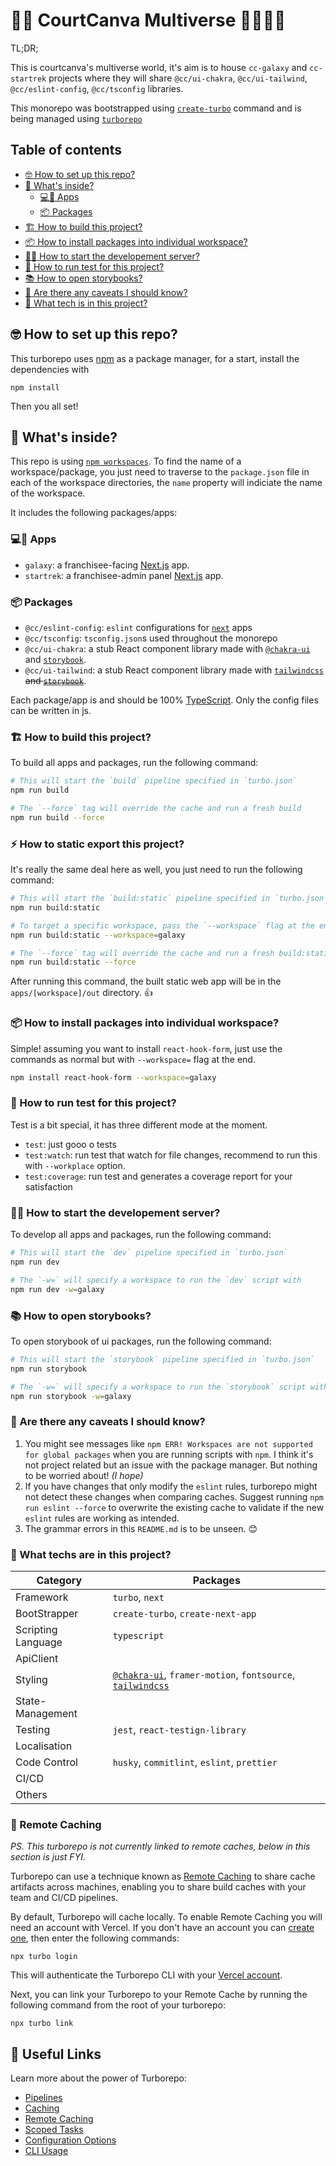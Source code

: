# 🌌🚀 CourtCanva Multiverse 🏸🎾🏀🏐

TL;DR;

This is courtcanva's multiverse world, it's aim is to house `cc-galaxy` and `cc-startrek` projects where they will share `@cc/ui-chakra`, `@cc/ui-tailwind`, `@cc/eslint-config`, `@cc/tsconfig` libraries.

This monorepo was bootstrapped using [`create-turbo`](https://turborepo.org/docs/getting-started/create-new) command and is being managed using [`turborepo`](https://turborepo.org/docs)

## Table of contents

- [🤓 How to set up this repo?](#🤓-how-to-set-up-this-repo)
- [🤔 What's inside?](#🤔-whats-inside)
  - [💻📱 Apps](#💻📱-apps)
  - [📦 Packages](#📦-packages)
- [🏗️ How to build this project?](#🏗️-how-to-build-this-project)
- [📦 How to install packages into individual workspace?](#📦-how-to-install-packages-into-individual-workspace)
- [🧑‍💻 How to start the developement server?](#🧑‍💻-how-to-start-the-developement-server)
- [🧪 How to run test for this project?](#🧪-how-to-run-test-for-this-project)
- [📚 How to open storybooks?](#📚-how-to-open-storybooks)
- [📝 Are there any caveats I should know?](#📝-are-there-any-caveats-i-should-know)
- [🥞 What tech is in this project?](#🥞-what-tech-is-in-this-project)

## 🤓 How to set up this repo?

This turborepo uses [npm](https://www.npmjs.com/) as a package manager, for a start, install the dependencies with

```
npm install
```

Then you all set!

## 🤔 What's inside?

This repo is using [`npm workspaces`](https://docs.npmjs.com/cli/v7/using-npm/workspaces). To find the name of a workspace/package, you just need to traverse to the `package.json` file in each of the workspace directories, the `name` property will indiciate the name of the workspace.

It includes the following packages/apps:

### 💻📱 Apps

- `galaxy`: a franchisee-facing [Next.js](https://nextjs.org) app.
- `startrek`: a franchisee-admin panel [Next.js](https://nextjs.org) app.

### 📦 Packages

- `@cc/eslint-config`: `eslint` configurations for [`next`](https://nextjs.org/) apps
- `@cc/tsconfig`: `tsconfig.json`s used throughout the monorepo
- `@cc/ui-chakra`: a stub React component library made with [`@chakra-ui`](https://chakra-ui.com/) and [`storybook`](https://storybook.js.org/).
- `@cc/ui-tailwind`: a stub React component library made with [`tailwindcss`](https://tailwindcss.com/) ~~and [`storybook`](https://storybook.js.org/)~~.

Each package/app is and should be 100% [TypeScript](https://www.typescriptlang.org/).
Only the config files can be written in js.

### 🏗️ How to build this project?

To build all apps and packages, run the following command:

```bash
# This will start the `build` pipeline specified in `turbo.json`
npm run build

# The `--force` tag will override the cache and run a fresh build
npm run build --force
```

### ⚡ How to static export this project?

It's really the same deal here as well, you just need to run the following command:

```bash
# This will start the `build:static` pipeline specified in `turbo.json`, which will run `next build && next export` in configured workspaces.
npm run build:static

# To target a specific workspace, pass the `--workspace` flag at the end.
npm run build:static --workspace=galaxy

# The `--force` tag will override the cache and run a fresh build:static
npm run build:static --force
```

After running this command, the built static web app will be in the `apps/[workspace]/out` directory. 👍

### 📦 How to install packages into individual workspace?

Simple! assuming you want to install `react-hook-form`, just use the commands as normal but with `--workspace=` flag at the end.

```bash
npm install react-hook-form --workspace=galaxy
```

### 🧪 How to run test for this project?

Test is a bit special, it has three different mode at the moment.

- `test`: just gooo o tests
- `test:watch`: run test that watch for file changes, recommend to run this with `--workplace` option.
- `test:coverage`: run test and generates a coverage report for your satisfaction

### 🧑‍💻 How to start the developement server?

To develop all apps and packages, run the following command:

```bash
# This will start the `dev` pipeline specified in `turbo.json`
npm run dev

# The `-w=` will specify a workspace to run the `dev` script with
npm run dev -w=galaxy
```

### 📚 How to open storybooks?

To open storybook of ui packages, run the following command:

```bash
# This will start the `storybook` pipeline specified in `turbo.json`
npm run storybook

# The `-w=` will specify a workspace to run the `storybook` script with
npm run storybook -w=galaxy
```

### 📝 Are there any caveats I should know?

1. You might see messages like `npm ERR! Workspaces are not supported for global packages` when you are running scripts with `npm`. I think it's not project related but an issue with the package manager. But nothing to be worried about! _(I hope)_
2. If you have changes that only modify the `eslint` rules, turborepo might not detect these changes when comparing caches. Suggest running `npm run eslint --force` to overwrite the existing cache to validate if the new `eslint` rules are working as intended.
3. The grammar errors in this `README.md` is to be unseen. 😊

### 🥞 What techs are in this project?

| Category           | Packages                                                                                                         |
| ------------------ | ---------------------------------------------------------------------------------------------------------------- |
| Framework          | `turbo`, `next`                                                                                                  |
| BootStrapper       | `create-turbo`, `create-next-app`                                                                                |
| Scripting Language | `typescript`                                                                                                     |
| ApiClient          |                                                                                                                  |
| Styling            | [`@chakra-ui`](https://chakra-ui.com/), `framer-motion`, `fontsource`, [`tailwindcss`](https://tailwindcss.com/) |
| State-Management   |                                                                                                                  |
| Testing            | `jest`, `react-testign-library`                                                                                  |
| Localisation       |                                                                                                                  |
| Code Control       | `husky`, `commitlint`, `eslint`, `prettier`                                                                      |
| CI/CD              |                                                                                                                  |
| Others             |                                                                                                                  |

### 💾 Remote Caching

_PS. This turborepo is not currently linked to remote caches, below in this section is just FYI._

Turborepo can use a technique known as [Remote Caching](https://turborepo.org/docs/core-concepts/remote-caching) to share cache artifacts across machines, enabling you to share build caches with your team and CI/CD pipelines.

By default, Turborepo will cache locally. To enable Remote Caching you will need an account with Vercel. If you don't have an account you can [create one](https://vercel.com/signup), then enter the following commands:

```
npx turbo login
```

This will authenticate the Turborepo CLI with your [Vercel account](https://vercel.com/docs/concepts/personal-accounts/overview).

Next, you can link your Turborepo to your Remote Cache by running the following command from the root of your turborepo:

```
npx turbo link
```

## 🔗 Useful Links

Learn more about the power of Turborepo:

- [Pipelines](https://turborepo.org/docs/core-concepts/pipelines)
- [Caching](https://turborepo.org/docs/core-concepts/caching)
- [Remote Caching](https://turborepo.org/docs/core-concepts/remote-caching)
- [Scoped Tasks](https://turborepo.org/docs/core-concepts/scopes)
- [Configuration Options](https://turborepo.org/docs/reference/configuration)
- [CLI Usage](https://turborepo.org/docs/reference/command-line-reference)

